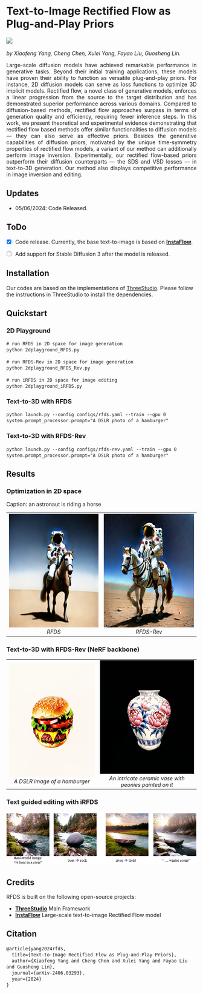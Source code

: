 # Text-to-Image Rectified Flow as Plug-and-Play Priors
<div align="left">
<a href='https://arxiv.org/abs/2406.03293'><img src='https://img.shields.io/badge/arXiv-2406.03293-b31b1b.svg'></a> 
</div>

<p style='text-align: justify;'> 
<em>by Xiaofeng Yang, Cheng Chen, Xulei Yang, Fayao Liu, Guosheng Lin.</em>
</p><p style='text-align: justify;'> 
Large-scale diffusion models have achieved remarkable performance in generative tasks. Beyond their initial training applications, these models have proven their ability to function as versatile plug-and-play priors. For instance, 2D diffusion models can serve as loss functions to optimize 3D implicit models. Rectified flow, a novel class of generative models, enforces a linear progression from the source to the target distribution and has demonstrated superior performance across various domains. Compared to diffusion-based methods, rectified flow approaches surpass in terms of generation quality and efficiency, requiring fewer inference steps. In this work, we present theoretical and experimental evidence demonstrating that rectified flow based methods offer similar functionalities to diffusion models — they can also serve as effective priors. Besides the generative capabilities of diffusion priors, motivated by the unique time-symmetry properties of rectified flow models, a variant of our method can additionally perform image inversion. Experimentally, our rectified flow-based priors outperform their diffusion counterparts — the SDS and VSD losses — in text-to-3D generation. Our method also displays competitive performance in image inversion and editing.</p>

## Updates
- 05/06/2024: Code Released.

## ToDo

- [x] Code release. Currently, the base text-to-image is based on **[InstaFlow](https://github.com/gnobitab/InstaFlow)**.
- [ ] Add support for Stable Diffusion 3 after the model is released.



## Installation


Our codes are based on the implementations of [ThreeStudio](https://github.com/threestudio-project/threestudio).
Please follow the instructions in ThreeStudio to install the dependencies.

## Quickstart
### 2D Playground
```
# run RFDS in 2D space for image generation
python 2dplayground_RFDS.py

# run RFDS-Rev in 2D space for image generation
python 2dplayground_RFDS_Rev.py

# run iRFDS in 2D space for image editing
python 2dplayground_iRFDS.py
```

### Text-to-3D with RFDS
```
python launch.py --config configs/rfds.yaml --train --gpu 0 system.prompt_processor.prompt="A DSLR photo of a hamburger" 
```

### Text-to-3D with RFDS-Rev
```
python launch.py --config configs/rfds-rev.yaml --train --gpu 0 system.prompt_processor.prompt="A DSLR photo of a hamburger" 
```

## Results

### Optimization in 2D space
Caption: an astronaut is riding a horse
<table style="border: none;">
  <tr>
    <td style="text-align: center;">
      <img src="images/RFDS_2d.png" alt="RFDS" width="300" height="300"/>
      <br><em>RFDS</em>
    </td>
    <td style="text-align: center;">
      <img src="images/RFDS_Rev_2d.png" alt="RFDS-Rev" width="300" height="300"/>
      <br><em>RFDS-Rev</em>
    </td>
  </tr>
</table>

### Text-to-3D with RFDS-Rev (NeRF backbone)

<table style="border: none;">
  <tr>
    <td style="text-align: center;">
      <img src="images/A_DSLR_image_of_a_hamburger.gif" alt="A DSLR image of a hamburger" width="300" height="300"/>
      <br><em>A DSLR image of a hamburger</em>
    </td>
    <td style="text-align: center;">
      <img src="images/An_intricate_ceramic_vase_with_peonies_painted_on_it.gif" alt="An intricate ceramic vase with peonies painted on it" width="300" height="300"/>
      <br><em>An intricate ceramic vase with peonies painted on it</em>
    </td>
  </tr>
</table>

### Text guided editing with iRFDS
![Editing Results](images/editing.PNG)



## Credits

RFDS is built on the following open-source projects:
- **[ThreeStudio](https://github.com/threestudio-project/threestudio)** Main Framework
- **[InstaFlow](https://github.com/gnobitab/InstaFlow)** Large-scale text-to-image Rectified Flow model


## Citation
```
@article{yang2024rfds,
  title={Text-to-Image Rectified Flow as Plug-and-Play Priors},
  author={Xiaofeng Yang and Cheng Chen and Xulei Yang and Fayao Liu and Guosheng Lin},
  journal={arXiv-2406.03293},
  year={2024}
}
```
 
